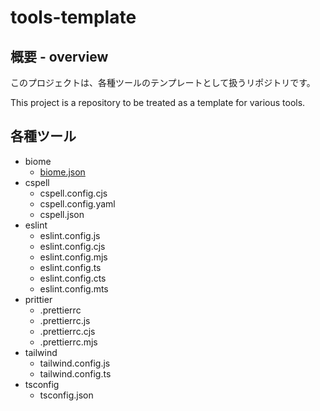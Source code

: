 # tools-template

## 概要 - overview
このプロジェクトは、各種ツールのテンプレートとして扱うリポジトリです。

This project is a repository to be treated as a template for various tools.

## 各種ツール
- biome
    - [biome.json](./biome/biome.json)
- cspell
    - cspell.config.cjs
    - cspell.config.yaml
    - cspell.json
- eslint
    - eslint.config.js
    - eslint.config.cjs
    - eslint.config.mjs
    - eslint.config.ts
    - eslint.config.cts
    - eslint.config.mts
- prittier
    - .prettierrc
    - .prettierrc.js
    - .prettierrc.cjs
    - .prettierrc.mjs
- tailwind
    - tailwind.config.js
    - tailwind.config.ts
- tsconfig
    - tsconfig.json